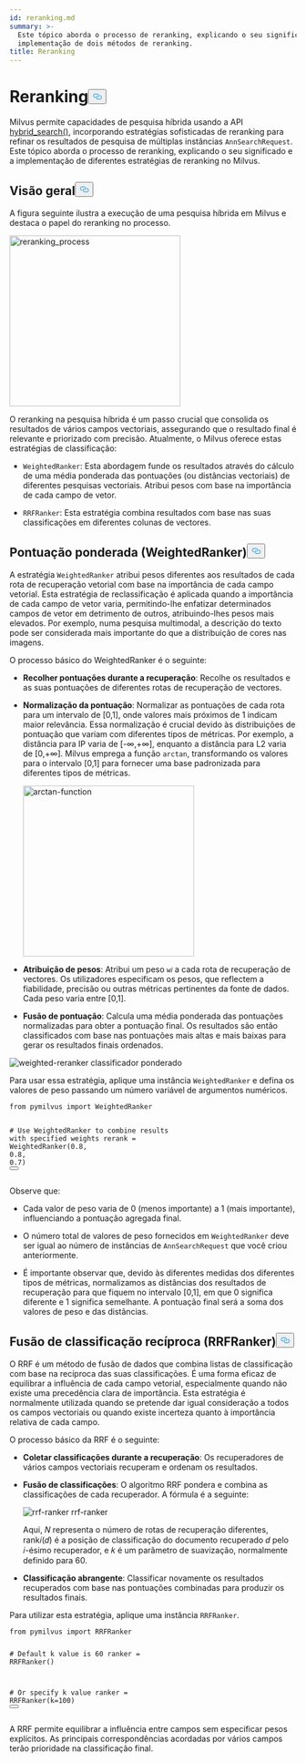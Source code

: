 ```yaml
---
id: reranking.md
summary: >-
  Este tópico aborda o processo de reranking, explicando o seu significado e a
  implementação de dois métodos de reranking.
title: Reranking
---
```

<h1 id="Reranking" class="common-anchor-header">Reranking<button data-href="#Reranking" class="anchor-icon" translate="no">
      <svg translate="no"
        aria-hidden="true"
        focusable="false"
        height="20"
        version="1.1"
        viewBox="0 0 16 16"
        width="16"
      >
        <path
          fill="#0092E4"
          fill-rule="evenodd"
          d="M4 9h1v1H4c-1.5 0-3-1.69-3-3.5S2.55 3 4 3h4c1.45 0 3 1.69 3 3.5 0 1.41-.91 2.72-2 3.25V8.59c.58-.45 1-1.27 1-2.09C10 5.22 8.98 4 8 4H4c-.98 0-2 1.22-2 2.5S3 9 4 9zm9-3h-1v1h1c1 0 2 1.22 2 2.5S13.98 12 13 12H9c-.98 0-2-1.22-2-2.5 0-.83.42-1.64 1-2.09V6.25c-1.09.53-2 1.84-2 3.25C6 11.31 7.55 13 9 13h4c1.45 0 3-1.69 3-3.5S14.5 6 13 6z"
        ></path>
      </svg>
    </button></h1><p>Milvus permite capacidades de pesquisa híbrida usando a API <a href="https://milvus.io/api-reference/pymilvus/v2.4.x/ORM/Collection/hybrid_search.md">hybrid_search()</a>, incorporando estratégias sofisticadas de reranking para refinar os resultados de pesquisa de múltiplas instâncias <code translate="no">AnnSearchRequest</code>. Este tópico aborda o processo de reranking, explicando o seu significado e a implementação de diferentes estratégias de reranking no Milvus.</p>
<h2 id="Overview" class="common-anchor-header">Visão geral<button data-href="#Overview" class="anchor-icon" translate="no">
      <svg translate="no"
        aria-hidden="true"
        focusable="false"
        height="20"
        version="1.1"
        viewBox="0 0 16 16"
        width="16"
      >
        <path
          fill="#0092E4"
          fill-rule="evenodd"
          d="M4 9h1v1H4c-1.5 0-3-1.69-3-3.5S2.55 3 4 3h4c1.45 0 3 1.69 3 3.5 0 1.41-.91 2.72-2 3.25V8.59c.58-.45 1-1.27 1-2.09C10 5.22 8.98 4 8 4H4c-.98 0-2 1.22-2 2.5S3 9 4 9zm9-3h-1v1h1c1 0 2 1.22 2 2.5S13.98 12 13 12H9c-.98 0-2-1.22-2-2.5 0-.83.42-1.64 1-2.09V6.25c-1.09.53-2 1.84-2 3.25C6 11.31 7.55 13 9 13h4c1.45 0 3-1.69 3-3.5S14.5 6 13 6z"
        ></path>
      </svg>
    </button></h2><p>A figura seguinte ilustra a execução de uma pesquisa híbrida em Milvus e destaca o papel do reranking no processo.</p>
<p><img translate="no" src="/docs/v2.4.x/assets/multi-vector-rerank.png" alt="reranking_process" width="300"/></p>
<p>O reranking na pesquisa híbrida é um passo crucial que consolida os resultados de vários campos vectoriais, assegurando que o resultado final é relevante e priorizado com precisão. Atualmente, o Milvus oferece estas estratégias de classificação:</p>
<ul>
<li><p><code translate="no">WeightedRanker</code>: Esta abordagem funde os resultados através do cálculo de uma média ponderada das pontuações (ou distâncias vectoriais) de diferentes pesquisas vectoriais. Atribui pesos com base na importância de cada campo de vetor.</p></li>
<li><p><code translate="no">RRFRanker</code>: Esta estratégia combina resultados com base nas suas classificações em diferentes colunas de vectores.</p></li>
</ul>
<h2 id="Weighted-Scoring-WeightedRanker" class="common-anchor-header">Pontuação ponderada (WeightedRanker)<button data-href="#Weighted-Scoring-WeightedRanker" class="anchor-icon" translate="no">
      <svg translate="no"
        aria-hidden="true"
        focusable="false"
        height="20"
        version="1.1"
        viewBox="0 0 16 16"
        width="16"
      >
        <path
          fill="#0092E4"
          fill-rule="evenodd"
          d="M4 9h1v1H4c-1.5 0-3-1.69-3-3.5S2.55 3 4 3h4c1.45 0 3 1.69 3 3.5 0 1.41-.91 2.72-2 3.25V8.59c.58-.45 1-1.27 1-2.09C10 5.22 8.98 4 8 4H4c-.98 0-2 1.22-2 2.5S3 9 4 9zm9-3h-1v1h1c1 0 2 1.22 2 2.5S13.98 12 13 12H9c-.98 0-2-1.22-2-2.5 0-.83.42-1.64 1-2.09V6.25c-1.09.53-2 1.84-2 3.25C6 11.31 7.55 13 9 13h4c1.45 0 3-1.69 3-3.5S14.5 6 13 6z"
        ></path>
      </svg>
    </button></h2><p>A estratégia <code translate="no">WeightedRanker</code> atribui pesos diferentes aos resultados de cada rota de recuperação vetorial com base na importância de cada campo vetorial. Esta estratégia de reclassificação é aplicada quando a importância de cada campo de vetor varia, permitindo-lhe enfatizar determinados campos de vetor em detrimento de outros, atribuindo-lhes pesos mais elevados. Por exemplo, numa pesquisa multimodal, a descrição do texto pode ser considerada mais importante do que a distribuição de cores nas imagens.</p>
<p>O processo básico do WeightedRanker é o seguinte:</p>
<ul>
<li><p><strong>Recolher pontuações durante a recuperação</strong>: Recolhe os resultados e as suas pontuações de diferentes rotas de recuperação de vectores.</p></li>
<li><p><strong>Normalização da pontuação</strong>: Normalizar as pontuações de cada rota para um intervalo de [0,1], onde valores mais próximos de 1 indicam maior relevância. Essa normalização é crucial devido às distribuições de pontuação que variam com diferentes tipos de métricas. Por exemplo, a distância para IP varia de [-∞,+∞], enquanto a distância para L2 varia de [0,+∞]. Milvus emprega a função <code translate="no">arctan</code>, transformando os valores para o intervalo [0,1] para fornecer uma base padronizada para diferentes tipos de métricas.</p>
<p><img translate="no" src="/docs/v2.4.x/assets/arctan.png" alt="arctan-function" width="300"/></p></li>
<li><p><strong>Atribuição de pesos</strong>: Atribui um peso <code translate="no">w𝑖</code> a cada rota de recuperação de vectores. Os utilizadores especificam os pesos, que reflectem a fiabilidade, precisão ou outras métricas pertinentes da fonte de dados. Cada peso varia entre [0,1].</p></li>
<li><p><strong>Fusão de pontuação</strong>: Calcula uma média ponderada das pontuações normalizadas para obter a pontuação final. Os resultados são então classificados com base nas pontuações mais altas e mais baixas para gerar os resultados finais ordenados.</p></li>
</ul>
<p>
  
   <span class="img-wrapper"> <img translate="no" src="/docs/v2.4.x//assets/weighted-reranker.png" alt="weighted-reranker" class="doc-image" id="weighted-reranker" />
   </span> <span class="img-wrapper"> <span>classificador ponderado</span> </span></p>
<p>Para usar essa estratégia, aplique uma instância <code translate="no">WeightedRanker</code> e defina os valores de peso passando um número variável de argumentos numéricos.</p>
<pre><code translate="no" class="language-python"><span class="hljs-keyword">from</span> pymilvus <span class="hljs-keyword">import</span> WeightedRanker

<span class="hljs-comment"># Use WeightedRanker to combine results with specified weights</span>
rerank = WeightedRanker(<span class="hljs-number">0.8</span>, <span class="hljs-number">0.8</span>, <span class="hljs-number">0.7</span>) 
<button class="copy-code-btn"></button></code></pre>
<p>Observe que:</p>
<ul>
<li><p>Cada valor de peso varia de 0 (menos importante) a 1 (mais importante), influenciando a pontuação agregada final.</p></li>
<li><p>O número total de valores de peso fornecidos em <code translate="no">WeightedRanker</code> deve ser igual ao número de instâncias de <code translate="no">AnnSearchRequest</code> que você criou anteriormente.</p></li>
<li><p>É importante observar que, devido às diferentes medidas dos diferentes tipos de métricas, normalizamos as distâncias dos resultados de recuperação para que fiquem no intervalo [0,1], em que 0 significa diferente e 1 significa semelhante. A pontuação final será a soma dos valores de peso e das distâncias.</p></li>
</ul>
<h2 id="Reciprocal-Rank-Fusion-RRFRanker" class="common-anchor-header">Fusão de classificação recíproca (RRFRanker)<button data-href="#Reciprocal-Rank-Fusion-RRFRanker" class="anchor-icon" translate="no">
      <svg translate="no"
        aria-hidden="true"
        focusable="false"
        height="20"
        version="1.1"
        viewBox="0 0 16 16"
        width="16"
      >
        <path
          fill="#0092E4"
          fill-rule="evenodd"
          d="M4 9h1v1H4c-1.5 0-3-1.69-3-3.5S2.55 3 4 3h4c1.45 0 3 1.69 3 3.5 0 1.41-.91 2.72-2 3.25V8.59c.58-.45 1-1.27 1-2.09C10 5.22 8.98 4 8 4H4c-.98 0-2 1.22-2 2.5S3 9 4 9zm9-3h-1v1h1c1 0 2 1.22 2 2.5S13.98 12 13 12H9c-.98 0-2-1.22-2-2.5 0-.83.42-1.64 1-2.09V6.25c-1.09.53-2 1.84-2 3.25C6 11.31 7.55 13 9 13h4c1.45 0 3-1.69 3-3.5S14.5 6 13 6z"
        ></path>
      </svg>
    </button></h2><p>O RRF é um método de fusão de dados que combina listas de classificação com base na recíproca das suas classificações. É uma forma eficaz de equilibrar a influência de cada campo vetorial, especialmente quando não existe uma precedência clara de importância. Esta estratégia é normalmente utilizada quando se pretende dar igual consideração a todos os campos vectoriais ou quando existe incerteza quanto à importância relativa de cada campo.</p>
<p>O processo básico da RRF é o seguinte:</p>
<ul>
<li><p><strong>Coletar classificações durante a recuperação</strong>: Os recuperadores de vários campos vectoriais recuperam e ordenam os resultados.</p></li>
<li><p><strong>Fusão de classificações</strong>: O algoritmo RRF pondera e combina as classificações de cada recuperador. A fórmula é a seguinte:</p>
<p>
  
   <span class="img-wrapper"> <img translate="no" src="/docs/v2.4.x//assets/rrf-ranker.png" alt="rrf-ranker" class="doc-image" id="rrf-ranker" />
   </span> <span class="img-wrapper"> <span>rrf-ranker</span> </span></p>
<p>Aqui, 𝑁 representa o número de rotas de recuperação diferentes, rank𝑖(𝑑) é a posição de classificação do documento recuperado 𝑑 pelo 𝑖-ésimo recuperador, e 𝑘 é um parâmetro de suavização, normalmente definido para 60.</p></li>
<li><p><strong>Classificação abrangente</strong>: Classificar novamente os resultados recuperados com base nas pontuações combinadas para produzir os resultados finais.</p></li>
</ul>
<p>Para utilizar esta estratégia, aplique uma instância <code translate="no">RRFRanker</code>.</p>
<pre><code translate="no" class="language-python"><span class="hljs-keyword">from</span> pymilvus <span class="hljs-keyword">import</span> RRFRanker

<span class="hljs-comment"># Default k value is 60</span>
ranker = RRFRanker()

<span class="hljs-comment"># Or specify k value</span>
ranker = RRFRanker(k=<span class="hljs-number">100</span>)
<button class="copy-code-btn"></button></code></pre>
<p>A RRF permite equilibrar a influência entre campos sem especificar pesos explícitos. As principais correspondências acordadas por vários campos terão prioridade na classificação final.</p>
